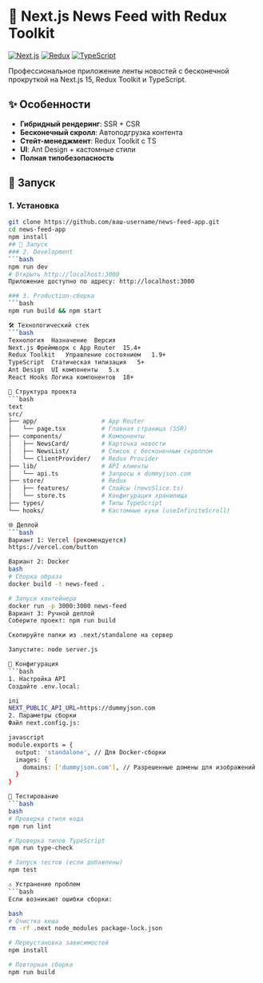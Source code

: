 # 📰 Next.js News Feed with Redux Toolkit

[![Next.js](https://img.shields.io/badge/Next.js-15.4+-000000.svg?logo=next.js)](https://nextjs.org)
[![Redux](https://img.shields.io/badge/Redux_Toolkit-1.9+-764ABC.svg?logo=redux)](https://redux-toolkit.js.org)
[![TypeScript](https://img.shields.io/badge/TypeScript-5+-3178C6.svg?logo=typescript)](https://www.typescriptlang.org)

Профессиональное приложение ленты новостей с бесконечной прокруткой на Next.js 15, Redux Toolkit и TypeScript.

## ✨ Особенности
- **Гибридный рендеринг**: SSR + CSR
- **Бесконечный скролл**: Автоподгрузка контента
- **Стейт-менеджмент**: Redux Toolkit с TS
- **UI**: Ant Design + кастомные стили
- **Полная типобезопасность**

## 🚀 Запуск

### 1. Установка
```bash
git clone https://github.com/ваш-username/news-feed-app.git
cd news-feed-app
npm install
## 🚀 Запуск
### 2. Development
```bash
npm run dev
# Открыть http://localhost:3000
Приложение доступно по адресу: http://localhost:3000

### 3. Production-сборка
```bash
npm run build && npm start

🛠 Технологический стек
```bash
Технология	Назначение	Версия
Next.js	Фреймворк с App Router	15.4+
Redux Toolkit	Управление состоянием	1.9+
TypeScript	Статическая типизация	5+
Ant Design	UI компоненты	5.x
React Hooks	Логика компонентов	18+

📂 Структура проекта
```bash
text
src/
├── app/                  # App Router
│   └── page.tsx          # Главная страница (SSR)
├── components/           # Компоненты
│   ├── NewsCard/         # Карточка новости
│   ├── NewsList/         # Список с бесконечным скроллом
│   └── ClientProvider/   # Redux Provider
├── lib/                  # API клиенты
│   └── api.ts            # Запросы к dummyjson.com
├── store/                # Redux
│   ├── features/         # Слайсы (newsSlice.ts)
│   └── store.ts          # Конфигурация хранилища
├── types/                # Типы TypeScript
└── hooks/                # Кастомные хуки (useInfiniteScroll)

🌐 Деплой
```bash
Вариант 1: Vercel (рекомендуется)
https://vercel.com/button

Вариант 2: Docker
bash
# Сборка образа
docker build -t news-feed .

# Запуск контейнера
docker run -p 3000:3000 news-feed
Вариант 3: Ручной деплой
Соберите проект: npm run build

Скопируйте папки из .next/standalone на сервер

Запустите: node server.js

🔧 Конфигурация
```bash
1. Настройка API
Создайте .env.local:

ini
NEXT_PUBLIC_API_URL=https://dummyjson.com
2. Параметры сборки
Файл next.config.js:

javascript
module.exports = {
  output: 'standalone', // Для Docker-сборки
  images: {
    domains: ['dummyjson.com'], // Разрешенные домены для изображений
  }
}

🧪 Тестирование
```bash
bash
# Проверка стиля кода
npm run lint

# Проверка типов TypeScript
npm run type-check

# Запуск тестов (если добавлены)
npm test

⚠️ Устранение проблем
```bash
Если возникают ошибки сборки:

bash
# Очистка кеша
rm -rf .next node_modules package-lock.json

# Переустановка зависимостей
npm install

# Повторная сборка
npm run build
